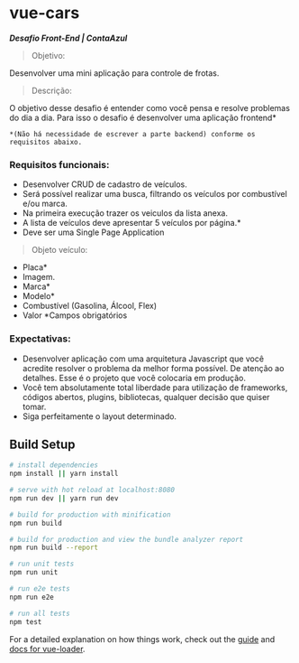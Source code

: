 # vue-cars

***Desafio Front-End | ContaAzul***


> Objetivo:​​

Desenvolver uma mini aplicação para controle de frotas.

> Descrição:​​

  O objetivo desse desafio é entender como você pensa e resolve problemas do dia a dia. Para isso o desafio é desenvolver uma aplicação frontend*

`*(Não há necessidade de escrever a parte backend) conforme os requisitos abaixo.`


### Requisitos funcionais:
- Desenvolver CRUD de cadastro de veículos.
- Será possível realizar uma busca, filtrando os veículos por combustível e/ou marca.
- Na primeira execução trazer os veiculos da lista anexa.
- A lista de veículos deve apresentar 5 veículos por página.*
- Deve ser uma Single Page Application

> Objeto​​ veículo:
- Placa*
- Imagem.
- Marca*
- Modelo*
- Combustível (Gasolina, Álcool, Flex)
- Valor
  *Campos obrigatórios

### Expectativas:
- Desenvolver aplicação com uma arquitetura Javascript que você acredite resolver o problema da
melhor forma possível. De atenção ao detalhes. Esse é o projeto que você colocaria em
produção.
- Você tem absolutamente total liberdade para utilização de frameworks, códigos abertos, plugins,
bibliotecas, qualquer decisão que quiser tomar.
- Siga perfeitamente o layout determinado.


## Build Setup

``` bash
# install dependencies
npm install || yarn install

# serve with hot reload at localhost:8080
npm run dev || yarn run dev

# build for production with minification
npm run build

# build for production and view the bundle analyzer report
npm run build --report

# run unit tests
npm run unit

# run e2e tests
npm run e2e

# run all tests
npm test
```

For a detailed explanation on how things work, check out the [guide](http://vuejs-templates.github.io/webpack/) and [docs for vue-loader](http://vuejs.github.io/vue-loader).
